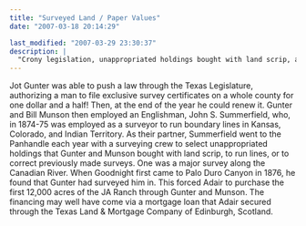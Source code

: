 ```yaml
---
title: "Surveyed Land / Paper Values"
date: "2007-03-18 20:14:29"

last_modified: "2007-03-29 23:30:37"
description: |
  "Crony legislation, unappropriated holdings bought with land scrip, and loan-fueled survey teams carved up Indian Country into the Almighty grids and lots that launched the great Cattle Empires."
---
```


Jot Gunter was able to push a law through the Texas Legislature, authorizing a man to file exclusive survey certificates on a whole county for one dollar and a half! Then, at the end of the year he could renew it. Gunter and Bill Munson then employed an Englishman, John S. Summerfield, who, in 1874-75 was employed as a surveyor to run boundary lines in Kansas, Colorado, and Indian Territory. As their partner, Summerfield went to the Panhandle each year with a surveying crew to select unappropriated holdings that Gunter and Munson bought with land scrip, to run lines, or to correct previously made surveys. One was a major survey along the Canadian River. When Goodnight first came to Palo Duro Canyon in 1876, he found that Gunter had surveyed him in. This forced Adair to purchase the first 12,000 acres of the JA Ranch through Gunter and Munson. The financing may well have come via a mortgage loan that Adair secured through the Texas Land & Mortgage Company of Edinburgh, Scotland.
